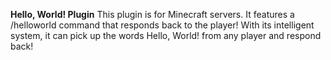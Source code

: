 **Hello, World! Plugin**
This plugin is for Minecraft servers. It features a /helloworld command that responds back to the player! With its intelligent system, it can pick up the words Hello, World! from any player and respond back!